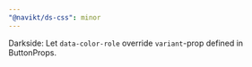 ```yaml
---
"@navikt/ds-css": minor
---
```


Darkside: Let `data-color-role` override `variant`-prop defined in ButtonProps.
